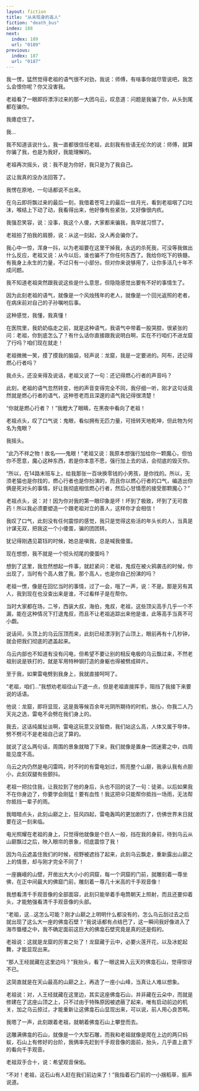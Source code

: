 ```yaml
---
layout: fiction
title: "从未现身的高人"
fiction: "death_bus"
index: 188
next:
  index: 189
  url: "0189"
previous:
  index: 187
  url: "0187"
---
```

我一愣，猛然觉得老祖的语气很不对劲，我说：师傅，有啥事你就尽管说吧，我怎么会恨你呢？你又没害我。

老祖看了一眼即将漂浮过来的那一大团乌云，叹息道：问题是我骗了你，从头到尾都在骗你。

我癔症住了。

我...

我不知道该说什么，我一直都很信任老祖，此刻我有些语无伦次的说：师傅，就算你骗了我，也是为我好，我能理解的。

老祖再次摇头，说：我不是为你好，我只是为了我自己。

这让我真的没办法回答了。

我愣在原地，一句话都说不出来。

在乌云即将飘过来的最后一刻，我借着苍穹上的最后一丝月光，看到老祖咽了口吐沫，喉结上下动了动，我看得出来，他好像有些紧张，又好像很内疚。

我强忍笑容，说：没事，我这个人傻，大家都来骗我，我早就习惯了。

老祖拍了拍我的肩膀，说：从这一刻起，没人再会骗你了。

我心中一惊，浑身一抖，以为老祖要在这里干掉我，永远的杀死我，可没等我做出什么反应，老祖又说：从今以后，谁也骗不了你任何东西了。我给你吃下的铁髓，有我身上永生的力量，不过只有一小部分。但对你来说够用了，让你多活几十年不成问题。

我不知道老祖突然跟我说这些是什么意思，但隐隐感觉出要有不好的事情生了。

因为此刻老祖的语气，就像是一个风烛残年的老人，就像是一个回光返照的老者，在病床前对自己的子孙嘱咐后事。

这种感觉，我懂，我真懂！

在医院里，我奶奶临走之前，就是这种语气，我语气中带着一股哭腔，很紧张的问：老祖，你到底怎么了？有什么话你直接跟我说明白啊，实在不行咱们不进龙窟了行吗？咱们现在就走！

老祖微微一笑，摸了摸我的脑袋，轻声说：龙窟，我是一定要进的。阿布，还记得燃心行者吗？

我点头，还没来得及说话，老祖又说了一句：还记得燃心行者的声音吗？

此刻，老祖的语气忽然转变，他的声音变得完全不同，我仔细一听，刚才这句话竟然就是燃心行者的语气，这种苍老而且深邃的语气我记得很清楚！

“你就是燃心行者？！”我瞪大了眼睛，在黑夜中看向了老祖！

老祖点头，叹了口气说：鬼眼，看似拥有无匹力量，可扭转天地乾坤，但此物为何名为鬼眼？

我摇头。

“此乃不祥之物！故名――鬼眼！”老祖又说：我原本想强行加给你一颗魔心，但怕你不愿意，魔心这种东西，若是你本意不愿，强行加上去的话，会彻底的毁灭你。

“所以，在14路末班车上，给我那张一百块换零钱的小男孩，是你找的。所以，无须老猫也是你找的，燃心行者也是你扮演的，而且你以燃心行者的口气，编造出你俩是死对头的事情，好让我彻底相信燃心行者，然后心甘情愿的接受那颗魔心？”

老祖点头，说：对！因为你对我的第一眼印象是坏！坏到了极致，坏到了无可救药！所以我必须要塑造一个跟老祖对立的善人，这样你才会相信！

我叹了口气，此刻没有任何震惊的感觉，我只是觉得这些活的年头长的人，当真是计谋无双，把我这一个小傻蛋，骗的团团转。

犹记得刚遇见葛钰的时候，她总是嗔我，总是喊我傻蛋。

现在想想，我不就是一个彻头彻尾的傻蛋吗？

想到了这里，我忽然想起一件事，就赶紧问：老祖，鬼叔在被火鸦袭击的时候，你出现了，当时有个高人救了我，那个高人，也是你自己扮演的吗？

老祖一愣，像是在回忆当时的事情，过了一会，哦了一声，说：不是。那是另有其人，我到现在也没查出来是谁，不过看样子是在帮你。

当时大家都在场，二爷，西装大叔，海伯，鬼叔，老祖，这些顶尖高手几乎一个不漏，能在这种情况下打退鬼叔，而且不让老祖追踪出来他是谁，此等高手当真不可小觑。

说话间，头顶上的乌云压顶而来，此刻已经漂浮到了山顶上，眼前再有十几秒钟，就会把我们彻底的遮盖起来。

乌云内部也不知道有没有闪电，但希望不要让别的相反电极的乌云飘过来，不然老祖别说是铁打的，就是军用特种钢打造的身躯也得被劈成碎片。

至于我，如果雷电劈到我身上，我就直接呵呵了。

“老祖，咱们...”我想劝老祖往山下退一点，但是老祖直接挥手，阻挡了我接下来要说的话语。

他说：龙窟，即将显现，这是我等候百余年光阴所期待的时机，放心，你我二人乃天兆之选，雷电不会劈在我们身上的。

我去，这话纯属扯淡啊，雷电这玩意又没智商，我们站这么高，人体又属于导体，劈不劈可不是老祖自己说了算的。

就说了这么两句话，周围的景象就暗了下来，我们就像是置身一团迷雾之中，四周能见度不高。

乌云之内仍然是电闪雷鸣，时不时的有雷电划过，照亮整个山巅，我承认我有点胆小，此刻双腿有些颤抖。

老祖一把拉住我，让我拉到了他的身后，头也不回的说了一句：徒弟，以后如果我不在你身边了，你要学会刚猛！要有血性！我这把伞只能帮你抵挡一场雨，无法帮你抵挡一辈子的雨。

我暗暗点头，此刻山巅之上，狂风四起，雷电轰鸣的更加剧烈了，仿佛世界末日就要在这一刻来临。

电光照耀在老祖的身上，只觉得他就像是个巨人一般，挡在我的身前，待到乌云从山巅飘过之后，映入眼帘的景象，彻底震惊了我！

因为乌云遮盖住我们的时候，视野被遮挡了起来，此刻乌云飘走，重新露出山巅之上的情景，却与刚才完全不同了！

一座巍峨的山壁，开凿出大大小小的洞窟，每一个洞窟的门前，就雕刻着一尊坐佛，在正中间最大的佛窟门前，雕刻着一尊几十米高的千手观音像！

我想看清千手观音像的全部面容，此刻只能举着手电筒朝天上照射，而且还要仰着头，才能勉强看清千手观音像的头部。

“老祖，这...这怎么可能？刚才山巅之上明明什么都没有的，怎么乌云刮过去之后就出现了这么大一座的佛龛石壁？”我说话都有点结巴了，这一瞬间我好像进入了海市蜃楼之中，我不确定面前这巨大的佛龛石壁究竟是真的还是假的。

老祖说：这就是龙窟的厉害之处了！龙窟藏于云中，必要火莲开花，以及冰蛇起舞，才能显现出来。

“那人王经就藏在这里边吗？”我抬头，看了一眼这耸入云天的佛龛石山，觉得惊讶不已。

这简直就是在天山最高的山巅之上，再造了一座小山峰，当真让人难以想象。

老祖说：对，人王经就藏在这里边，其实这座佛龛石山，并非藏在云朵中，而就是修建在了这座山顶之上，只不过由于特殊原因被遮蔽了起来，唯有启动前边的机关，加之乌云掠过，才能重新让这佛龛石山显现出来，可以说，前人用心良苦啊。

我嗯了一声，此刻跟着老祖，就朝着佛龛石山上攀登而去。

这雕满佛龛的石山，就像是一个大型石雕，而我和老祖就像是爬在上边的两只蚂蚁，石山上有修好的台阶，我俩率先赶到千手观音像的面前，抬头，几乎直上直下的看向千手观音。

老祖双手合十，说：希望观音保佑。

“不对！老祖，这石山有人赶在我们前边来了！”我指着石门前的一小捆稻草，振声说道。